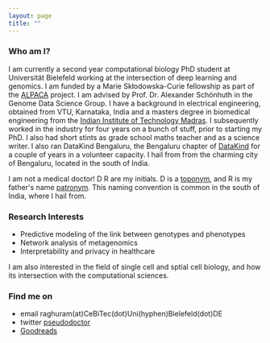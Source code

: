```yaml
---
layout: page
title: ""
---
```


### Who am I?
I am currently a second year computational biology PhD student at Universität Bielefeld working at the intersection of deep learning and genomics. I am funded by a Marie Skłodowska-Curie fellowship as part of the [ALPACA](https://alpaca-itn.eu/) project. I am advised by Prof. Dr. Alexander Schönhuth in the Genome Data Science Group. I have a background in electrical engineering, obtained from VTU, Karnataka, India and a masters degree in biomedical engineering from the [Indian Institute of Technology Madras](https://www.iitm.ac.in). I subsequently worked in the industry for four years on a bunch of stuff, prior to starting my PhD. I also had short stints as grade school maths teacher and as a science writer. I also ran DataKind Bengaluru, the Bengaluru chapter of [DataKind](https://www.datakind.org/) for a couple of years in a volunteer capacity. I hail from  from the charming city of Bengaluru, located in the south of India.

I am not a medical doctor! D R are my initials. D is a [toponym](https://en.wikipedia.org/wiki/Toponymic_surname), and R is my father's name [patronym](https://en.wikipedia.org/wiki/Patronymic). This naming convention is common in the south of India, where I hail from. 

### Research Interests
* Predictive modeling of the link between genotypes and phenotypes <br>
* Network analysis of metagenomics <br>
* Interpretability and privacy in healthcare <br>

I am also interested in the field of single cell and sptial cell biology, and how its intersection with the computational sciences.

### Find me on
* email raghuram(at)CeBiTec(dot)Uni(hyphen)Bielefeld(dot)DE
* twitter [pseudodoctor](https://www.twitter.com/pseudodoctor)
* [Goodreads](https://www.goodreads.com/user/show/13626649-raghuram-d-r)

